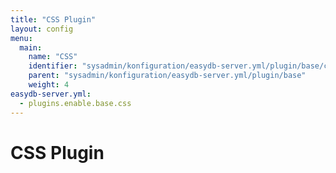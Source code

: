 ```yaml
---
title: "CSS Plugin"
layout: config
menu:
  main:
    name: "CSS"
    identifier: "sysadmin/konfiguration/easydb-server.yml/plugin/base/css"
    parent: "sysadmin/konfiguration/easydb-server.yml/plugin/base"
    weight: 4
easydb-server.yml:
  - plugins.enable.base.css
---
```

# CSS Plugin